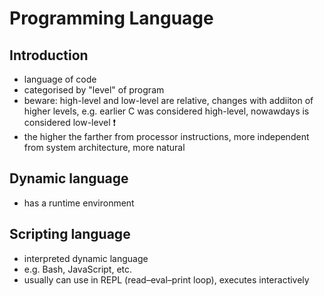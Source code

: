 # Programming Language



## Introduction

- language of code
- categorised by "level" of program
- beware: high-level and low-level are relative, changes with addiiton of higher levels, e.g. earlier C was considered high-level, nowawdays is considered low-level ❗️
- the higher the farther from processor instructions, more independent from system architecture, more natural



## Dynamic language

- has a runtime environment



## Scripting language

<!-- todo: what is interpreted dynamic language? defined runtime environment already to have interpreter... -->

- interpreted dynamic language
- e.g. Bash, JavaScript, etc.
- usually can use in REPL (read–eval–print loop), executes interactively